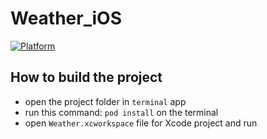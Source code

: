 # Weather_iOS

[![Platform](https://img.shields.io/badge/platform-iOS-lightgrey.svg?style=flat)]()



## How to build the project
  - open the project folder in `terminal` app
  - run this command: `pod install` on the terminal
  - open `Weather.xcworkspace` file for Xcode project and run
